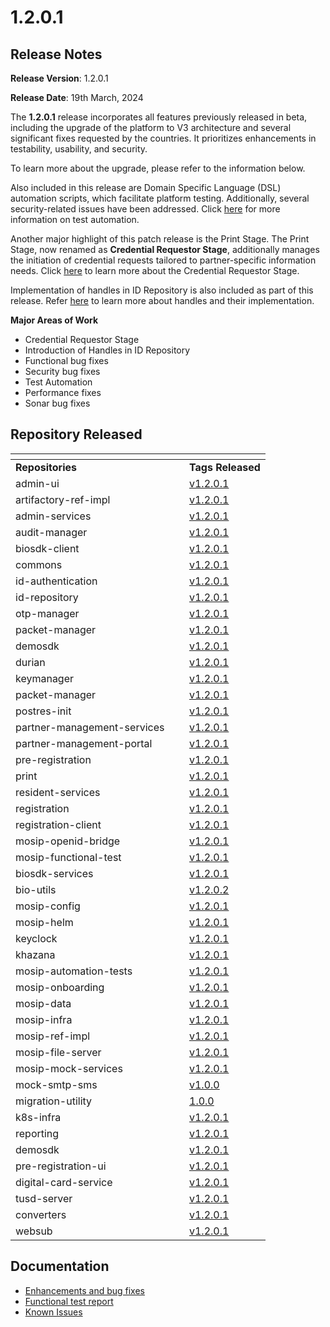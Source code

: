 # 1.2.0.1

## Release Notes

**Release Version**: 1.2.0.1

**Release Date**: 19th March, 2024

The **1.2.0.1** release incorporates all features previously released in beta, including the upgrade of the platform to V3 architecture and several significant fixes requested by the countries. It prioritizes enhancements in testability, usability, and security.

To learn more about the upgrade, please refer to the information below.

Also included in this release are Domain Specific Language (DSL) automation scripts, which facilitate platform testing. Additionally, several security-related issues have been addressed. Click [here](https://docs.mosip.io/1.2.0/test-automation) for more information on test automation.

Another major highlight of this patch release is the Print Stage. The Print Stage, now renamed as **Credential Requestor Stage**, additionally manages the initiation of credential requests tailored to partner-specific information needs. Click [here](https://docs.mosip.io/1.2.0/modules/registration-processor/credential-requestor-stage) to learn more about the Credential Requestor Stage.

Implementation of handles in ID Repository is also included as part of this release. Refer [here](https://docs.mosip.io/1.2.0/modules/id-repository/custom-handle) to learn more about handles and their implementation.

**Major Areas of Work**

* Credential Requestor Stage
* Introduction of Handles in ID Repository
* Functional bug fixes
* Security bug fixes
* Test Automation
* Performance fixes
* Sonar bug fixes

## Repository Released

<table data-header-hidden><thead><tr><th width="262"></th><th></th></tr></thead><tbody><tr><td><strong>Repositories</strong></td><td><strong>Tags Released</strong></td></tr><tr><td>admin-ui</td><td><a href="https://github.com/mosip/admin-ui/tree/v1.2.0.1/">v1.2.0.1</a></td></tr><tr><td>artifactory-ref-impl</td><td><a href="https://github.com/mosip/artifactory-ref-impl/tree/v1.2.0.1">v1.2.0.1</a></td></tr><tr><td>admin-services</td><td><a href="https://github.com/mosip/admin-services/tree/v1.2.0.1/">v1.2.0.1</a></td></tr><tr><td>audit-manager</td><td><a href="https://github.com/mosip/audit-manager/tree/v1.2.0.1/">v1.2.0.1</a></td></tr><tr><td>biosdk-client</td><td><a href="https://github.com/mosip/biosdk-client/tree/v1.2.0.1/">v1.2.0.1</a></td></tr><tr><td>commons</td><td><a href="https://github.com/mosip/commons/tree/v1.2.0.1/">v1.2.0.1</a></td></tr><tr><td>id-authentication</td><td><a href="https://github.com/mosip/id-authentication/tree/v1.2.0.1/">v1.2.0.1</a></td></tr><tr><td>id-repository</td><td><a href="https://github.com/mosip/id-repository/tree/v1.2.0.1/">v1.2.0.1</a></td></tr><tr><td>otp-manager</td><td><a href="https://github.com/mosip/otp-manager/tree/v1.2.0.1">v1.2.0.1</a></td></tr><tr><td>packet-manager</td><td><a href="https://github.com/mosip/packet-manager/tree/v1.2.0.1/">v1.2.0.1</a></td></tr><tr><td>demosdk</td><td><a href="https://github.com/mosip/demosdk/tree/v1.2.0.1/">v1.2.0.1</a></td></tr><tr><td>durian</td><td><a href="https://github.com/mosip/durian/tree/v1.2.0.1/">v1.2.0.1</a></td></tr><tr><td>keymanager</td><td><a href="https://github.com/mosip/keymanager/tree/v1.2.0.1/">v1.2.0.1</a></td></tr><tr><td>packet-manager</td><td><a href="https://github.com/mosip/packet-manager/tree/v1.2.0.1/">v1.2.0.1</a></td></tr><tr><td>postres-init</td><td><a href="https://github.com/mosip/postgres-init/tree/v1.2.0.1">v1.2.0.1</a></td></tr><tr><td>partner-management-services</td><td><a href="https://github.com/mosip/partner-management-services/tree/v1.2.0.1/">v1.2.0.1</a></td></tr><tr><td>partner-management-portal</td><td><a href="https://github.com/mosip/partner-management-services/tree/v1.2.0.1/">v1.2.0.1</a></td></tr><tr><td>pre-registration</td><td><a href="https://github.com/mosip/pre-registration/tree/v1.2.0.1/">v1.2.0.1</a></td></tr><tr><td>print</td><td><a href="https://github.com/mosip/print/tree/v1.2.0.1/">v1.2.0.1</a></td></tr><tr><td>resident-services</td><td><a href="https://github.com/mosip/resident-services/tree/v1.2.0.1/">v1.2.0.1</a></td></tr><tr><td>registration</td><td><a href="https://github.com/mosip/registration/tree/v1.2.0.1/">v1.2.0.1</a></td></tr><tr><td>registration-client</td><td><a href="https://github.com/mosip/registration-client/tree/v1.2.0.1/">v1.2.0.1</a></td></tr><tr><td>mosip-openid-bridge</td><td><a href="https://github.com/mosip/mosip-openid-bridge/tree/v1.2.0.1/">v1.2.0.1</a></td></tr><tr><td>mosip-functional-test</td><td><a href="https://github.com/mosip/mosip-functional-tests/tree/v1.2.0.1">v1.2.0.1</a></td></tr><tr><td>biosdk-services</td><td><a href="https://github.com/mosip/biosdk-services/tree/v1.2.0.1/">v1.2.0.1</a></td></tr><tr><td>bio-utils</td><td><a href="https://github.com/mosip/bio-utils/tree/v1.2.0.2">v1.2.0.2</a></td></tr><tr><td>mosip-config</td><td><a href="https://github.com/mosip/mosip-config/tree/v1.2.0.1/">v1.2.0.1</a></td></tr><tr><td>mosip-helm</td><td><a href="https://github.com/mosip/mosip-helm/tree/v1.2.0.1">v1.2.0.1</a></td></tr><tr><td>keyclock</td><td><a href="https://github.com/mosip/keycloak/tree/v1.2.0.1/">v1.2.0.1</a></td></tr><tr><td>khazana</td><td><a href="https://github.com/mosip/khazana/tree/v1.2.0.1/">v1.2.0.1</a></td></tr><tr><td>mosip-automation-tests</td><td><a href="https://github.com/mosip/mosip-automation-tests/tree/v1.2.0.1">v1.2.0.1</a></td></tr><tr><td>mosip-onboarding</td><td><a href="https://github.com/mosip/mosip-onboarding/tree/v1.2.0.1/">v1.2.0.1</a></td></tr><tr><td>mosip-data</td><td><a href="https://github.com/mosip/mosip-data/tree/v1.2.0.1/">v1.2.0.1</a></td></tr><tr><td>mosip-infra</td><td><a href="https://github.com/mosip/mosip-infra/tree/v1.2.0.1">v1.2.0.1</a></td></tr><tr><td>mosip-ref-impl</td><td><a href="https://github.com/mosip/mosip-ref-impl/tree/v1.2.0.1/">v1.2.0.1</a></td></tr><tr><td>mosip-file-server</td><td><a href="https://github.com/mosip/mosip-file-server/tree/v1.2.0.1/">v1.2.0.1</a></td></tr><tr><td>mosip-mock-services</td><td><a href="https://github.com/mosip/mosip-mock-services/tree/v1.2.0.1">v1.2.0.1</a></td></tr><tr><td>mock-smtp-sms</td><td><a href="https://github.com/mosip/mock-smtp-sms/tree/v1.0.0">v1.0.0</a></td></tr><tr><td>migration-utility</td><td><a href="https://github.com/mosip/migration-utility/tree/v1.0.0">1.0.0</a></td></tr><tr><td>k8s-infra</td><td><a href="https://github.com/mosip/k8s-infra/tree/v1.2.0.1/">v1.2.0.1</a></td></tr><tr><td>reporting</td><td><a href="https://github.com/mosip/reporting/tree/v1.2.0.1/">v1.2.0.1</a></td></tr><tr><td>demosdk</td><td><a href="https://github.com/mosip/demosdk/tree/v1.2.0.1/">v1.2.0.1</a></td></tr><tr><td>pre-registration-ui</td><td><a href="https://github.com/mosip/pre-registration-ui/tree/v1.2.0.1/">v1.2.0.1</a></td></tr><tr><td>digital-card-service</td><td><a href="https://github.com/mosip/digital-card-service/tree/v1.2.0.1/">v1.2.0.1</a></td></tr><tr><td>tusd-server</td><td><a href="https://github.com/mosip/tusd-server/tree/v1.2.0.1">v1.2.0.1</a></td></tr><tr><td>converters</td><td><a href="https://github.com/mosip/converters/tree/v1.2.0.1/">v1.2.0.1</a></td></tr><tr><td>websub</td><td><a href="https://github.com/mosip/websub/tree/v1.2.0.1">v1.2.0.1</a></td></tr></tbody></table>

## Documentation

* [Enhancements and bug fixes](https://docs.mosip.io/1.2.0/releases/release-notes-1.2.0.1/enhancements-and-bug-fixes)
* [Functional test report](https://docs.mosip.io/1.2.0/releases/release-notes-1.2.0.1/test-report-1.2.0.1)
* [Known Issues](https://mosip.atlassian.net/issues/?filter=11385)
